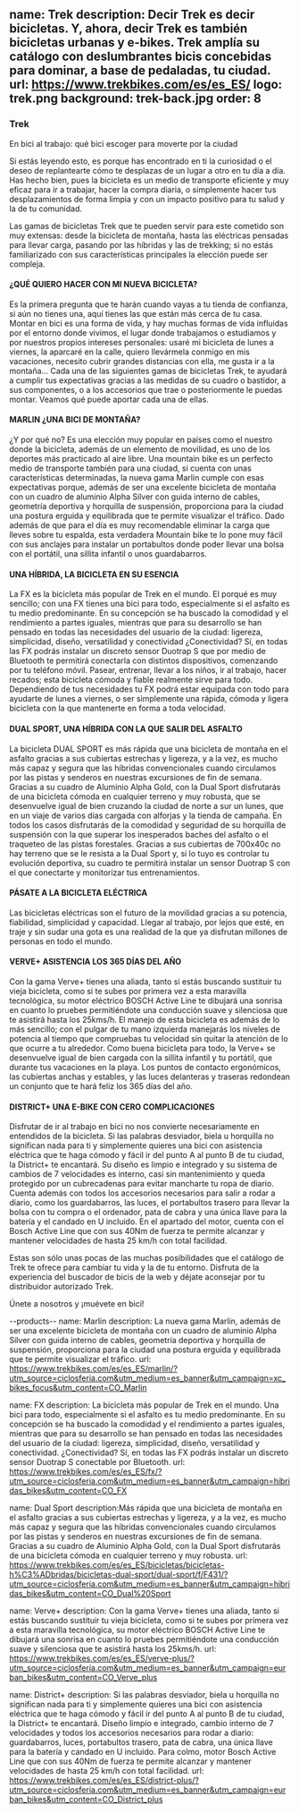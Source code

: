 name: Trek
description: Decir Trek es decir bicicletas. Y, ahora, decir Trek es también bicicletas urbanas y e-bikes. Trek amplía su catálogo con deslumbrantes bicis concebidas para dominar, a base de pedaladas, tu ciudad.
url: https://www.trekbikes.com/es/es_ES/
logo: trek.png
background: trek-back.jpg
order: 8
----
### Trek

En bici al trabajo: qué bici escoger para moverte por la ciudad

Si estás leyendo esto, es porque has encontrado en ti la curiosidad o el deseo de replantearte cómo te desplazas de un lugar a otro en tu día a día. Has hecho bien, pues la bicicleta es un medio de transporte eficiente y muy eficaz para ir a trabajar, hacer la compra diaria, o simplemente hacer tus desplazamientos de forma limpia y con un impacto positivo para tu salud y la de tu comunidad.

Las gamas de bicicletas Trek que te pueden servir para este cometido son muy extensas: desde la bicicleta de montaña, hasta las eléctricas pensadas para llevar carga, pasando por las híbridas y las de trekking; si no estás familiarizado con sus características principales la elección puede ser compleja.

#### ¿QUÉ QUIERO HACER CON MI NUEVA BICICLETA?

Es la primera pregunta que te harán cuando vayas a tu tienda de confianza, si aún no tienes una, aquí tienes las que están más cerca de tu casa. Montar en bici es una forma de vida, y hay muchas formas de vida influidas por el entorno donde vivimos, el lugar donde trabajamos o estudiamos y por nuestros propios intereses personales: usaré mi bicicleta de lunes a viernes, la aparcaré en la calle, quiero llevármela conmigo en mis vacaciones, necesito cubrir grandes distancias con ella, me gusta ir a la montaña… Cada una de las siguientes gamas de bicicletas Trek, te ayudará a cumplir tus expectativas gracias a las medidas de su cuadro o bastidor, a sus componentes, o a los accesorios que trae o posteriormente le puedas montar. Veamos qué puede aportar cada una de ellas.

#### MARLIN ¿UNA BICI DE MONTAÑA?

¿Y por qué no? Es una elección muy popular en países como el nuestro donde la bicicleta, además de un elemento de movilidad, es uno de los deportes más practicado al aire libre. Una mountain bike es un perfecto medio de transporte también para una ciudad, si cuenta con unas características determinadas, la nueva gama Marlin cumple con esas expectativas porque, además de ser una excelente bicicleta de montaña con un cuadro de aluminio Alpha Silver con guida interno de cables, geometría deportiva y horquilla de suspensión, proporciona para la ciudad una postura erguida y equilibrada que te permite visualizar el tráfico.  Dado además de que para el día es muy recomendable eliminar la carga que lleves sobre tu espalda, esta verdadera Mountain bike te lo pone muy fácil con sus anclajes para instalar un portabultos donde poder llevar una bolsa con el portátil, una sillita infantil o unos guardabarros.

#### UNA HÍBRIDA, LA BICICLETA EN SU ESENCIA

La FX es la bicicleta más popular de Trek en el mundo. El porqué es muy sencillo; con una FX tienes una bici para todo, especialmente si el asfalto es tu medio predominante. En su concepción se ha buscado la comodidad y el rendimiento a partes iguales, mientras que para su desarrollo se han pensado en todas las necesidades del usuario de la ciudad: ligereza, simplicidad, diseño, versatilidad y conectividad ¿Conectividad? Sí, en todas las FX podrás instalar un discreto sensor Duotrap S que por medio de Bluetooth te permitirá conectarla con distintos dispositivos, comenzando por tu teléfono móvil.  Pasear, entrenar, llevar a los niños, ir al trabajo, hacer recados; esta bicicleta cómoda y fiable realmente sirve para todo. Dependiendo de tus necesidades tu FX podrá estar equipada con todo para ayudarte de lunes a viernes, o ser simplemente una rápida, cómoda y ligera bicicleta con la que mantenerte en forma a toda velocidad.

#### DUAL SPORT, UNA HÍBRIDA CON LA QUE SALIR DEL ASFALTO

La bicicleta DUAL SPORT es más rápida que una bicicleta de montaña en el asfalto gracias a sus cubiertas estrechas y ligereza, y a la vez, es mucho más capaz y segura que las híbridas convencionales cuando circulamos por las pistas y senderos en nuestras excursiones de fin de semana.  Gracias a su cuadro de Aluminio Alpha Gold, con la Dual Sport disfrutarás de una bicicleta cómoda en cualquier terreno y muy robusta, que se desenvuelve igual de bien cruzando la ciudad de norte a sur un lunes, que en un viaje de varios días cargada con alforjas y la tienda de campaña. En todos los casos disfrutarás de la comodidad y seguridad de su horquilla de suspensión con la que superar los inesperados baches del asfalto o el traqueteo de las pistas forestales. Gracias a sus cubiertas de 700x40c no hay terreno que se le resista a la Dual Sport y, si lo tuyo es controlar tu evolución deportiva, su cuadro te permitirá instalar un sensor Duotrap S con el que conectarte y monitorizar tus entrenamientos.

#### PÁSATE A LA BICICLETA ELÉCTRICA

Las bicicletas eléctricas son el futuro de la movilidad gracias a su potencia, fiabilidad, simplicidad y capacidad. Llegar al trabajo, por lejos que esté, en traje y sin sudar una gota es una realidad de la que ya disfrutan millones de personas en todo el mundo.

#### VERVE+ ASISTENCIA LOS 365 DÍAS DEL AÑO

Con la gama Verve+ tienes una aliada, tanto si estás buscando sustituir tu vieja bicicleta, como si te subes por primera vez a esta maravilla tecnológica, su motor eléctrico BOSCH Active Line te dibujará una sonrisa en cuanto lo pruebes permitiéndote una conducción suave y silenciosa que te asistirá hasta los 25kms/h. El manejo de esta bicicleta es además de lo más sencillo; con el pulgar de tu mano izquierda manejarás los niveles de potencia al tiempo que compruebas tu velocidad sin quitar la atención de lo que ocurre a tu alrededor. Como buena bicicleta para todo, la Verve+ se desenvuelve igual de bien cargada con la sillita infantil y tu portátil, que durante tus vacaciones en la playa. Los puntos de contacto ergonómicos, las cubiertas anchas y estables, y las luces delanteras y traseras redondean un conjunto que te hará feliz los 365 días del año.

#### DISTRICT+ UNA E-BIKE CON CERO COMPLICACIONES

Disfrutar de ir al trabajo en bici no nos convierte necesariamente en entendidos de la bicicleta. Si las palabras desviador, biela u horquilla no significan nada para ti y simplemente quieres una bici con asistencia eléctrica que te haga cómodo y fácil ir del punto A al punto B de tu ciudad, la District+ te encantará.  Su diseño es limpio e integrado y su sistema de cambios de 7 velocidades es interno, casi sin mantenimiento y queda protegido por un cubrecadenas para evitar mancharte tu ropa de diario. Cuenta además con todos los accesorios necesarios para salir a rodar a diario, como los guardabarros, las luces, el portabultos trasero para llevar la bolsa con tu compra o el ordenador, pata de cabra y una única llave para la batería y el candado en U incluido. En el apartado del motor, cuenta con el Bosch Active Line que con sus 40Nm de fuerza te permite alcanzar y mantener velocidades de hasta 25 km/h con total facilidad.

Estas son sólo unas pocas de las muchas posibilidades que el catálogo de Trek te ofrece para cambiar tu vida y la de tu entorno. Disfruta de la experiencia del buscador de bicis de la web y déjate aconsejar por tu distribuidor autorizado Trek.

Únete a nosotros y ¡muévete en bici!

--products--
name: Marlin
description: La nueva gama Marlin, además de ser una excelente bicicleta de montaña con un cuadro de aluminio Alpha Silver con guida interno de cables, geometría deportiva y horquilla de suspensión, proporciona para la ciudad una postura erguida y equilibrada que te permite visualizar el tráfico.
url: https://www.trekbikes.com/es/es_ES/marlin/?utm_source=ciclosferia.com&utm_medium=es_banner&utm_campaign=xc_bikes_focus&utm_content=CO_Marlin

name: FX
description: La bicicleta más popular de Trek en el mundo. Una bici para todo, especialmente si el asfalto es tu medio predominante. En su concepción se ha buscado la comodidad y el rendimiento a partes iguales, mientras que para su desarrollo se han pensado en todas las necesidades del usuario de la ciudad: ligereza, simplicidad, diseño, versatilidad y conectividad. ¿Conectividad? Sí, en todas las FX podrás instalar un discreto sensor Duotrap S conectable por Bluetooth.
url: https://www.trekbikes.com/es/es_ES/fx/?utm_source=ciclosferia.com&utm_medium=es_banner&utm_campaign=hibridas_bikes&utm_content=CO_FX

name: Dual Sport
description:Más rápida que una bicicleta de montaña en el asfalto gracias a sus cubiertas estrechas y ligereza, y a la vez, es mucho más capaz y segura que las híbridas convencionales cuando circulamos por las pistas y senderos en nuestras excursiones de fin de semana. Gracias a su cuadro de Aluminio Alpha Gold, con la Dual Sport disfrutarás de una bicicleta cómoda en cualquier terreno y muy robusta.
url: https://www.trekbikes.com/es/es_ES/bicicletas/bicicletas-h%C3%ADbridas/bicicletas-dual-sport/dual-sport/f/F431/?utm_source=ciclosferia.com&utm_medium=es_banner&utm_campaign=hibridas_bikes&utm_content=CO_Dual%20Sport

name: Verve+
description: Con la gama Verve+ tienes una aliada, tanto si estás buscando sustituir tu vieja bicicleta, como si te subes por primera vez a esta maravilla tecnológica, su motor eléctrico BOSCH Active Line te dibujará una sonrisa en cuanto lo pruebes permitiéndote una conducción suave y silenciosa que te asistirá hasta los 25kms/h.
url: https://www.trekbikes.com/es/es_ES/verve-plus/?utm_source=ciclosferia.com&utm_medium=es_banner&utm_campaign=eurban_bikes&utm_content=CO_Verve_plus

name: District+
description: Si las palabras desviador, biela u horquilla no significan nada para ti y simplemente quieres una bici con asistencia eléctrica que te haga cómodo y fácil ir del punto A al punto B de tu ciudad, la District+ te encantará. Diseño limpio e integrado, cambio interno de 7 velocidades y todos los accesorios necesarios para rodar a diario: guardabarros, luces, portabultos trasero, pata de cabra, una única llave para la batería y candado en U incluido. Para colmo, motor Bosch Active Line que con sus 40Nm de fuerza te permite alcanzar y mantener velocidades de hasta 25 km/h con total facilidad.
url: https://www.trekbikes.com/es/es_ES/district-plus/?utm_source=ciclosferia.com&utm_medium=es_banner&utm_campaign=eurban_bikes&utm_content=CO_District_plus




